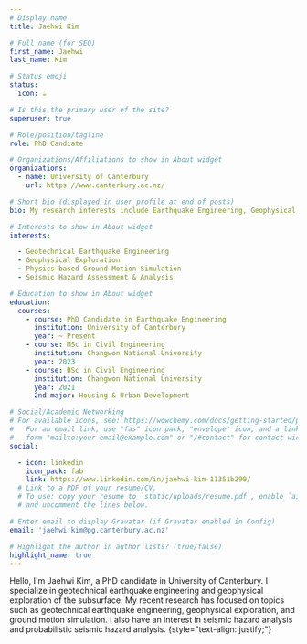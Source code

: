 ```yaml
---
# Display name
title: Jaehwi Kim

# Full name (for SEO)
first_name: Jaehwi
last_name: Kim

# Status emoji
status:
  icon: ☕️

# Is this the primary user of the site?
superuser: true

# Role/position/tagline
role: PhD Candiate

# Organizations/Affiliations to show in About widget
organizations:
  - name: University of Canterbury
    url: https://www.canterbury.ac.nz/

# Short bio (displayed in user profile at end of posts)
bio: My research interests include Earthquake Engineering, Geophysical Expolaration, Ground Motion Simulation, Seismic Hazard.

# Interests to show in About widget
interests:

  - Geotechnical Earthquake Engineering
  - Geophysical Exploration
  - Physics-based Ground Motion Simulation
  - Seismic Hazard Assessment & Analysis

# Education to show in About widget
education:
  courses:
    - course: PhD Candidate in Earthquake Engineering
      institution: University of Canterbury
      year: ~ Present
    - course: MSc in Civil Engineering
      institution: Changwon National University
      year: 2023
    - course: BSc in Civil Engineering
      institution: Changwon National University
      year: 2021
      2nd major: Housing & Urban Development

# Social/Academic Networking
# For available icons, see: https://wowchemy.com/docs/getting-started/page-builder/#icons
#   For an email link, use "fas" icon pack, "envelope" icon, and a link in the
#   form "mailto:your-email@example.com" or "/#contact" for contact widget.
social:

  - icon: linkedin
    icon_pack: fab
    link: https://www.linkedin.com/in/jaehwi-kim-11351b290/
  # Link to a PDF of your resume/CV.
  # To use: copy your resume to `static/uploads/resume.pdf`, enable `ai` icons in `params.yaml`,
  # and uncomment the lines below.

# Enter email to display Gravatar (if Gravatar enabled in Config)
email: 'jaehwi.kim@pg.canterbury.ac.nz'

# Highlight the author in author lists? (true/false)
highlight_name: true
---
```


Hello, I'm Jaehwi Kim, a PhD candidate in University of Canterbury. I specialize in geotechnical earthquake engineering and geophysical exploration of the subsurface. My recent research has focused on topics such as geotechnical earthquake engineering, geophysical exploration, and ground motion simulation. I also have an interest in seismic hazard analysis and probabilistic seismic hazard analysis.
{style="text-align: justify;"}
